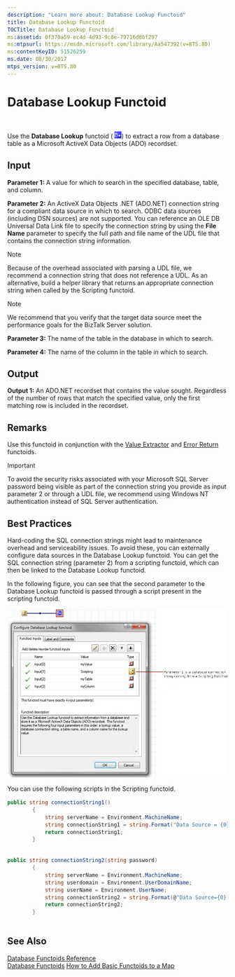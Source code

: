 ```yaml
---
description: "Learn more about: Database Lookup Functoid"
title: Database Lookup Functoid
TOCTitle: Database Lookup Functoid
ms:assetid: 0f370a59-ec4d-4d93-9c8e-79716d86f297
ms:mtpsurl: https://msdn.microsoft.com/library/Aa547392(v=BTS.80)
ms:contentKeyID: 51526259
ms.date: 08/30/2017
mtps_version: v=BTS.80
---
```


# Database Lookup Functoid

 

Use the **Database Lookup** functoid ( ![](images/Aa562112.46f7eca0-1dba-456f-8720-24db8c35fae6(BTS.80).jpeg)) to extract a row from a database table as a Microsoft ActiveX Data Objects (ADO) recordset.

## Input

**Parameter 1:** A value for which to search in the specified database, table, and column.

**Parameter 2:** An ActiveX Data Objects .NET (ADO.NET) connection string for a compliant data source in which to search. ODBC data sources (including DSN sources) are not supported. You can reference an OLE DB Universal Data Link file to specify the connection string by using the **File Name** parameter to specify the full path and file name of the UDL file that contains the connection string information.


> [!NOTE]
> <P>Because of the overhead associated with parsing a UDL file, we recommend a connection string that does not reference a UDL. As an alternative, build a helper library that returns an appropriate connection string when called by the Scripting functoid.</P>




> [!NOTE]
> <P>We recommend that you verify that the target data source meet the performance goals for the BizTalk Server solution.</P>



**Parameter 3:** The name of the table in the database in which to search.

**Parameter 4:** The name of the column in the table in which to search.

## Output

**Output 1:** An ADO.NET recordset that contains the value sought. Regardless of the number of rows that match the specified value, only the first matching row is included in the recordset.

## Remarks

Use this functoid in conjunction with the [Value Extractor](value-extractor-functoid.md) and [Error Return](error-return-functoid.md) functoids.


> [!IMPORTANT]
> <P>To avoid the security risks associated with your Microsoft SQL Server password being visible as part of the connection string you provide as input parameter 2 or through a UDL file, we recommend using Windows NT authentication instead of SQL Server authentication.</P>



## Best Practices

Hard-coding the SQL connection strings might lead to maintenance overhead and serviceability issues. To avoid these, you can externally configure data sources in the Database Lookup functoid. You can get the SQL connection string (parameter 2) from a scripting functoid, which can then be linked to the Database Lookup functoid.

In the following figure, you can see that the second parameter to the Database Lookup functoid is passed through a script present in the scripting functoid.

![Database Lookup Functoid](images/Aa547392.6107a7d9-d93d-49ec-a383-5db7a418acd7(BTS.80).jpeg "Database Lookup Functoid")

You can use the following scripts in the Scripting functoid.

```C#
public string connectionString1()  
        {  
            string serverName = Environment.MachineName;  
            string connectionString1 = string.Format("Data Source = {0}; Initial Catalog = myDataBase; Integrated Security = SSPI;", serverName);  
            return connectionString1;  
        }  
  
```

```C#
public string connectionString2(string password)  
        {  
            string serverName = Environment.MachineName;  
            string userdomain = Environment.UserDomainName;  
            string userName = Environment.UserName;  
            string connectionString2 = string.Format(@"Data Source={0};Initial Catalog=myDataBase;Integrated Security=SSPI;User ID={1}\{2};Password={3};", serverName, userdomain, userName, password);  
            return connectionString2;  
        }  
  
```

## See Also

[Database Functoids Reference](database-functoids-reference.md)  
[Database Functoids](https://msdn.microsoft.com/library/aa560892\(v=bts.80\))  
[How to Add Basic Functoids to a Map](https://msdn.microsoft.com/library/aa560635\(v=bts.80\))

